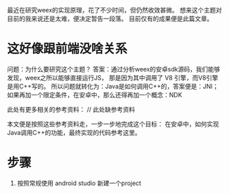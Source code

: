 最近在研究weex的实现原理，花了不少时间，但仍然收效甚微。
想来这个主题对目前的我来说还是太难，便决定暂告一段落。
目前仅有的成果便是此篇文章。

# 这好像跟前端没啥关系
问题：为什么要研究这个主题？
答案：通过分析weex的安卓sdk源码，我们能够发现，weex之所以能够直接运行JS，
那是因为其中调用了 V8 引擎，而V8引擎是用C++写的。
所以问题就转化为：Java是如何调用C++的，答案便是：JNI；
如果再加一个限定条件，在安卓中，那么还得再加一个概念：NDK

此处有更多相关的参考资料：
// 此处缺参考资料

本文便是按照这些参考资料走，一步一步地完成这个目标：
在安卓中，如何实现Java调用C++的功能，最终实现的代码参考这里。

# 步骤
1. 按照常规使用 android studio 新建一个project
